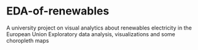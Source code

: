 # EDA-of-renewables
A university project on visual analytics about renewables electricity in the European Union 
Exploratory data analysis, visualizations and some choropleth maps 


